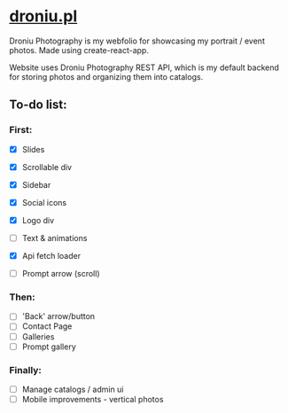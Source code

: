 # [droniu.pl](http://droniu.pl)

Droniu Photography is my webfolio for showcasing my portrait / event photos. Made using create-react-app.

Website uses Droniu Photography REST API, which is my default backend for storing photos and organizing them into catalogs.

## To-do list:

### First:
- [x] Slides
- [x] Scrollable div
- [x] Sidebar
- [x] Social icons
- [x] Logo div
- [ ] Text & animations
- [x] Api fetch loader
- [ ] Prompt arrow (scroll)
 

### Then:
- [ ] 'Back' arrow/button
- [ ] Contact Page
- [ ] Galleries
- [ ] Prompt gallery

### Finally:
- [ ] Manage catalogs / admin ui
- [ ] Mobile improvements - vertical photos 